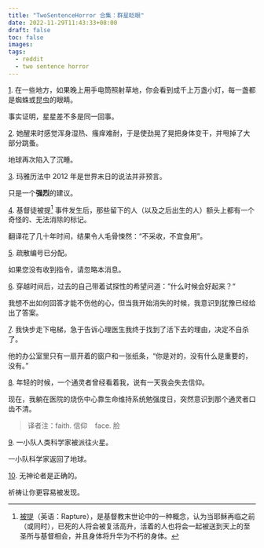 ```yaml
---
title: "TwoSentenceHorror 合集：群星眨眼"
date: 2022-11-29T11:43:33+08:00
draft: false
toc: false
images:
tags: 
  - reddit
  - two sentence horror
---
```


[1](https://www.reddit.com/r/TwoSentenceHorror/comments/yjqmcg/in_some_places_if_you_shine_a_flashlight_into/). 在一些地方，如果晚上用手电筒照射草地，你会看到成千上万盏小灯，每一盏都是蜘蛛或昆虫的眼睛。

事实证明，星星差不多是同一回事。

[2](https://www.reddit.com/r/TwoSentenceHorror/comments/y9wfa9/she_awoke_feeling_too_warm_wet_and_itchy_so_she/). 她醒来时感觉浑身湿热、瘙痒难耐，于是使劲晃了晃把身体变干，并甩掉了大部分跳蚤。

地球再次陷入了沉睡。

[3](https://www.reddit.com/r/TwoSentenceHorror/comments/ye8dcz/the_mayans_2012_calendar_wasnt_a_prophecy_of_the/). 玛雅历法中 2012 年是世界末日的说法并非预言。

只是一个**强烈**的建议。

[4](https://www.reddit.com/r/TwoSentenceHorror/comments/yg1af9/after_the_christian_rapture_happened_to_everyones/). 基督徒被提[^1] 事件发生后，那些留下的人（以及之后出生的人）额头上都有一个奇怪的、无法消除的标记。

翻译花了几十年时间，结果令人毛骨悚然：“不采收，不宜食用”。

[5](https://www.reddit.com/r/TwoSentenceHorror/comments/yviw0t/evacuation_numbers_have_been_assigned/). 疏散编号已分配。

如果您没有收到指令，请忽略本消息。

[6](https://www.reddit.com/r/TwoSentenceHorror/comments/wi2v8m/when_i_travelled_back_in_time_my_pastself_asked/). 穿越时间后，过去的自己带着试探性的希望问道：”什么时候会好起来？“

我想不出如何回答才能不伤他的心，但当我开始消失的时候，我意识到犹豫已经给出了答案。

[7](https://www.reddit.com/r/TwoSentenceHorror/comments/vfys0d/i_stepped_off_the_elevator_eager_to_tell_my/). 我快步走下电梯，急于告诉心理医生我终于找到了活下去的理由，决定不自杀了。

他的办公室里只有一扇开着的窗户和一张纸条，“你是对的，没有什么是重要的，没有。”

[8](https://www.reddit.com/r/TwoSentenceHorror/comments/s6n3do/when_i_was_young_a_psychic_once_looked_at_me_and/). 年轻的时候，一个通灵者曾经看着我，说有一天我会失去信仰。

现在，我躺在医院的烧伤中心靠生命维持系统勉强度日，突然意识到那个通灵者口齿不清。

> 译者注：faith. 信仰    face. 脸

[9](https://www.reddit.com/r/TwoSentenceHorror/comments/s9e6lj/a_small_team_of_human_scientists_was_sent_to_mars/). 一小队人类科学家被派往火星。

一小队科学家返回了地球。

[10](https://www.reddit.com/r/TwoSentenceHorror/comments/vmkear/atheists_had_the_right_idea/). 无神论者是正确的。

祈祷让你更容易被发现。

[^1]: [被提](https://zh.wikipedia.org/zh-cn/%E8%A2%AB%E6%8F%90)（英语：Rapture），是基督教末世论中的一种概念，认为当耶稣再临之前（或同时），已死的人将会被复活高升，活着的人也将会一起被送到天上的至圣所与基督相会，并且身体将升华为不朽的身体。
